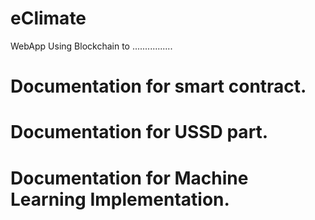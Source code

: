 # eClimate
WebApp Using Blockchain to ................




# Documentation for smart contract.




# Documentation for USSD part.




# Documentation for Machine Learning Implementation.
